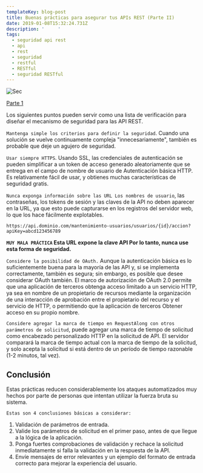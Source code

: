 ```yaml
---
templateKey: blog-post
title: Buenas prácticas para asegurar tus APIs REST (Parte II)
date: 2019-01-08T15:32:24.731Z
description: '     '
tags:
  - seguridad api rest
  - api
  - rest
  - seguridad
  - restful
  - RESTful
  - seguridad RESTful
---
```

![Sec](/img/opsec1.jpg)


[Parte 1](https://blog.luispa.im/blog/2019-01-07-api-security/)


Los siguientes puntos pueden servir como una lista de verificación para diseñar el mecanismo de seguridad para las API REST.

`Mantenga simple los criterios para definir la seguridad`. Cuando una solución se vuelve continuamente compleja "innecesariamente", también es probable que deje un agujero de seguridad.

`Usar siempre HTTPS`. Usando SSL, las credenciales de autenticación se pueden simplificar a un token de acceso generado aleatoriamente que se entrega en el campo de nombre de usuario de Autenticación básica HTTP. Es relativamente fácil de usar, y obtienes muchas características de seguridad gratis.

`Nunca exponga información sobre las URL Los nombres de usuario`, las contraseñas, los tokens de sesión y las claves de la API no deben aparecer en la URL, ya que esto puede capturarse en los registros del servidor web, lo que los hace fácilmente explotables.

`https://api.dominio.com/mantenimiento-usuarios/usuarios/{id}/accion?apiKey=abcd123456789` 

**`MUY MALA PRÁCTICA` Esta URL expone la clave API Por lo tanto, nunca use esta forma de seguridad.**

`Considere la posibilidad de OAuth.` Aunque la autenticación básica es lo suficientemente buena para la mayoría de las API y, si se implementa correctamente, también es segura; sin embargo, es posible que desee considerar OAuth también. El marco de autorización de OAuth 2.0 permite que una aplicación de terceros obtenga acceso limitado a un servicio HTTP, ya sea en nombre de un propietario de recursos mediante la organización de una interacción de aprobación entre el propietario del recurso y el servicio de HTTP, o permitiendo que la aplicación de terceros Obtener acceso en su propio nombre.

`Considere agregar la marca de tiempo en RequestAlong con otros parámetros de solicitud`, puede agregar una marca de tiempo de solicitud como encabezado personalizado HTTP en la solicitud de API. El servidor comparará la marca de tiempo actual con la marca de tiempo de la solicitud, y solo acepta la solicitud si está dentro de un período de tiempo razonable (1-2 minutos, tal vez).

## Conclusión

Estas prácticas reducen considerablemente los ataques automatizados muy hechos por parte de personas que intentan utilizar la fuerza bruta su sistema.

`Estas son 4 conclusiones básicas a considerar:`

1. Validación de parámetros de entrada.
2. Valide los parámetros de solicitud en el primer paso, antes de que llegue a la lógica de la aplicación.
3. Ponga fuertes comprobaciones de validación y rechace la solicitud inmediatamente si falla la validación en la respuesta de la API.
4. Envíe mensajes de error relevantes y un ejemplo del formato de entrada correcto para mejorar la experiencia del usuario.
